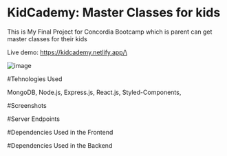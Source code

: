 # KidCademy: Master Classes for kids

This is My Final Project for Concordia Bootcamp which is parent can get master classes for their kids

Live demo: https://kidcademy.netlify.app/\

![image](https://user-images.githubusercontent.com/78935540/124955645-3420c600-dfe5-11eb-8d34-bbb89e67aaa0.png)


#Tehnologies Used

MongoDB, Node.js, Express.js, React.js, Styled-Components,

#Screenshots


#Server Endpoints


#Dependencies Used in the Frontend


#Dependencies Used in the Backend




